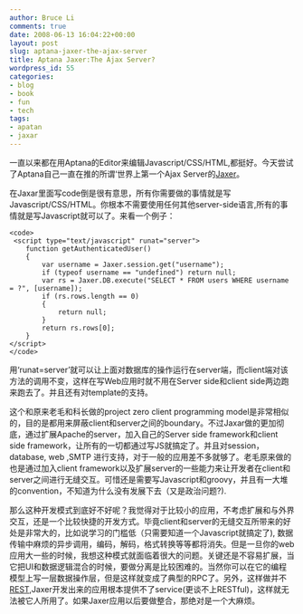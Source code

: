 ```yaml
---
author: Bruce Li
comments: true
date: 2008-06-13 16:04:22+00:00
layout: post
slug: aptana-jaxer-the-ajax-server
title: Aptana Jaxer:The Ajax Server?
wordpress_id: 55
categories:
- blog
- book
- fun
- tech
tags:
- apatan
- jaxar
---
```


一直以来都在用Aptana的Editor来编辑Javascript/CSS/HTML,都挺好。今天尝试了Aptana自己一直在推的所谓‘世界上第一个Ajax Server的[Jaxer](http://aptana.com/jaxer)。

在Jaxar里面写code倒是很有意思，所有你需要做的事情就是写Javascript/CSS/HTML。你根本不需要使用任何其他server-side语言,所有的事情就是写Javascript就可以了。来看一个例子：

    
    <code>
     <script type="text/javascript" runat="server">
    	function getAuthenticatedUser()
    	{
    		var username = Jaxer.session.get("username");
    		if (typeof username == "undefined") return null;
    		var rs = Jaxer.DB.execute("SELECT * FROM users WHERE username = ?", [username]);
    		if (rs.rows.length == 0)
    		{
    			return null;
    		}
    		return rs.rows[0];
    	}
    </script>
    </code>


用‘runat=server’就可以让上面对数据库的操作运行在server端，而client端对该方法的调用不变，这样在写Web应用时就不用在Server side和client side两边跑来跑去了。并且还有对template的支持。

这个和原来老毛和科长做的project zero client programming model是非常相似的，目的是都用来屏蔽client和server之间的boundary。不过Jaxar做的更加彻底，通过扩展Apache的server，加入自己的Server side framework和client side framework，让所有的一切都通过写JS就搞定了。并且对session，database, web ,SMTP 进行支持，对于一般的应用差不多就够了。老毛原来做的也是通过加入client framework以及扩展server的一些能力来让开发者在client和server之间进行无缝交互。可惜还是需要写Javascript和groovy，并且有一大堆的convention，不知道为什么没有发展下去（又是政治问题?).

那么这种开发模式到底好不好呢？我觉得对于比较小的应用，不考虑扩展和与外界交互，还是一个比较快捷的开发方式。毕竟client和server的无缝交互所带来的好处是非常大的，比如说学习的门槛低（只需要知道一个Javascript就搞定了), 数据传输中麻烦的异步调用，编码，解码，格式转换等等都将消失。但是一旦你的web应用大一些的时候，我想这种模式就面临着很大的问题。关键还是不容易扩展，当它把UI和数据逻辑混合的时候，要做分离是比较困难的。当然你可以在它的编程模型上写一层数据操作层，但是这样就变成了典型的RPC了。另外，这样做并不[REST](http://en.wikipedia.org/wiki/Representational_State_Transfer),Jaxer开发出来的应用根本提供不了service(更谈不上RESTful)，这样就无法被它人所用了。如果Jaxer应用以后要做整合，那绝对是一个大麻烦。
